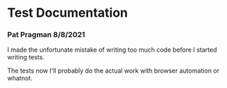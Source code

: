 # Test Documentation
### Pat Pragman 8/8/2021

I made the unfortunate mistake of writing too much code before I started writing tests.  

The tests now I'll probably do the actual work with browser automation or whatnot.

